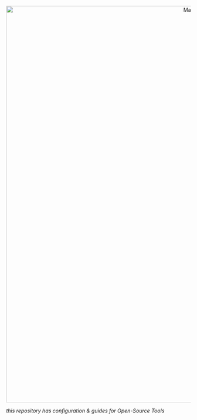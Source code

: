 <p align="center">
    <img width="1080" src="https://github.com/Mohammed-Salameh/Open-Source/assets/140098574/c1f921a5-3589-4ff2-809e-554c2db95a1e" alt="Material Bread logo">
</p>

*this repository has configuration & guides for Open-Source Tools*
